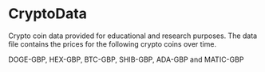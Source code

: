 # CryptoData
Crypto coin data provided for educational and research purposes. The data file contains the prices for the following crypto coins over time.

DOGE-GBP, HEX-GBP, BTC-GBP, SHIB-GBP, ADA-GBP and MATIC-GBP
